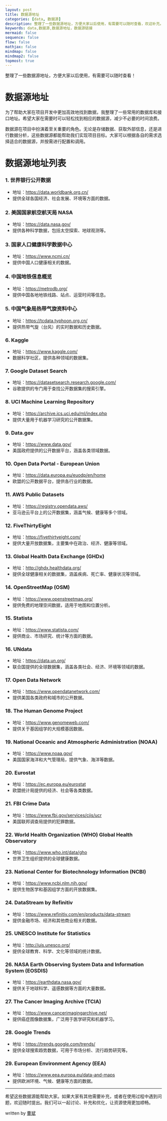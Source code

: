 ```yaml
---
layout: post
title: 数据源地址
categories: [data, 数据源]
description: 整理了一些数据源地址，方便大家以后使用，有需要可以随时查看，欢迎补充。
keywords: data,数据源,数据源地址，数据源链接
mermaid: false
sequence: false
flow: false
mathjax: false
mindmap: false
mindmap2: false
topmost: true
---
```


整理了一些数据源地址，方便大家以后使用，有需要可以随时查看！

# 数据源地址

为了帮助大家在项目开发中更加高效地找到数据，我整理了一些常用的数据库和接口地址。希望大家在需要时可以轻松找到相应的数据源，减少不必要的时间浪费。

数据源在项目中扮演着至关重要的角色。无论是存储数据、获取外部信息，还是进行数据分析，这些数据源都能帮助我们实现项目目标。大家可以根据各自的需求选择适合的数据源，并按需进行配置和调用。

# 数据源地址列表

### 1. **世界银行公开数据**

- 地址：<https://data.worldbank.org.cn/>
- 提供全球各国经济、社会发展、环境等方面的数据。

### 2. **美国国家航空航天局 NASA**

- 地址：<https://data.nasa.gov/>
- 提供各种科学数据，包括太空探索、地球观测等。

### 3. **国家人口健康科学数据中心**

- 地址：<https://www.ncmi.cn/>
- 提供中国人口健康相关的数据。

### 4. **中国地铁信息概览**

- 地址：<https://metrodb.org/>
- 提供中国各地地铁线路、站点、运营时间等信息。

### 5. **中国气象局热带气旋资料中心**

- 地址：<https://tcdata.typhoon.org.cn/>
- 提供热带气旋（台风）的实时数据和历史数据。

### 6. **Kaggle**

- 地址：<https://www.kaggle.com/>
- 数据科学社区，提供各种领域的数据集。

### 7. **Google Dataset Search**

- 地址：<https://datasetsearch.research.google.com/>
- 谷歌提供的专门用于查找公开数据集的搜索引擎。

### 8. **UCI Machine Learning Repository**

- 地址：<https://archive.ics.uci.edu/ml/index.php>
- 提供大量用于机器学习研究的公开数据集。

### 9. **Data.gov**

- 地址：<https://www.data.gov/>
- 美国政府提供的公开数据平台，涵盖各类领域数据。

### 10. **Open Data Portal - European Union**

- 地址：<https://data.europa.eu/euodp/en/home>
- 欧盟的公开数据平台，提供各行业的数据。

### 11. **AWS Public Datasets**

- 地址：<https://registry.opendata.aws/>
- 亚马逊云平台上的公开数据集，涵盖气候、健康等多个领域。

### 12. **FiveThirtyEight**

- 地址：<https://fivethirtyeight.com/>
- 提供大量开放数据集，主要集中在政治、经济、健康等领域。

### 13. **Global Health Data Exchange (GHDx)**

- 地址：<http://ghdx.healthdata.org/>
- 提供全球健康相关的数据集，涵盖疾病、死亡率、健康状况等领域。

### 14. **OpenStreetMap (OSM)**

- 地址：<https://www.openstreetmap.org/>
- 提供免费的地理空间数据，适用于地图和位置分析。

### 15. **Statista**

- 地址：<https://www.statista.com/>
- 提供商业、市场研究、统计等方面的数据。

### 16. **UNdata**

- 地址：<https://data.un.org/>
- 联合国提供的全球数据集，涵盖各类社会、经济、环境等领域的数据。

### 17. **Open Data Network**

- 地址：<https://www.opendatanetwork.com/>
- 提供美国各类政府和城市的公开数据。

### 18. **The Human Genome Project**

- 地址：<https://www.genomeweb.com/>
- 提供关于基因组学的大规模基因数据。

### 19. **National Oceanic and Atmospheric Administration (NOAA)**

- 地址：<https://www.noaa.gov/>
- 美国国家海洋和大气管理局，提供气象、海洋等数据。

### 20. **Eurostat**

- 地址：<https://ec.europa.eu/eurostat>
- 欧盟统计局提供的经济、社会等各类数据。

### 21. **FBI Crime Data**

- 地址：<https://www.fbi.gov/services/cjis/ucr>
- 美国联邦调查局提供的犯罪数据。

### 22. **World Health Organization (WHO) Global Health Observatory**

- 地址：<https://www.who.int/data/gho>
- 世界卫生组织提供的全球健康数据。

### 23. **National Center for Biotechnology Information (NCBI)**

- 地址：<https://www.ncbi.nlm.nih.gov/>
- 提供生物医学和基因组学方面的开放数据集。

### 24. **DataStream by Refinitiv**

- 地址：<https://www.refinitiv.com/en/products/data-stream>
- 提供金融市场、经济和其他商业相关的数据。

### 25. **UNESCO Institute for Statistics**

- 地址：<http://uis.unesco.org/>
- 提供全球教育、科学、文化等领域的统计数据。

### 26. **NASA Earth Observing System Data and Information System (EOSDIS)**

- 地址：<https://earthdata.nasa.gov/>
- 提供关于地球科学、遥感数据等方面的大量数据。

### 27. **The Cancer Imaging Archive (TCIA)**

- 地址：<https://www.cancerimagingarchive.net/>
- 提供癌症图像数据集，广泛用于医学研究和机器学习。

### 28. **Google Trends**

- 地址：<https://trends.google.com/trends/>
- 提供全球搜索趋势数据，可用于市场分析、流行趋势研究等。

### 29. **European Environment Agency (EEA)**

- 地址：<https://www.eea.europa.eu/data-and-maps>
- 提供欧洲环境、气候、健康等方面的数据。

---

希望这些数据源能帮助大家。如果大家有其他需要补充，或者在使用过程中遇到问题，欢迎随时提出。我们可以一起讨论、补充和优化，让资源使用更加顺畅。


written by [曹斌](https://github.com/AaaBinfinity)
